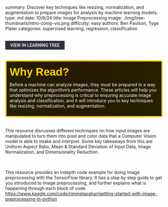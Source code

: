 summary: Discover key techniques like resizing, normalization, and augmentation to prepare images for analysis by machine learning models.
type: md
date: 10/6/24
title: Image Preprocessing
image: ./img/tree-thumbnails/intro-comp-vis.png
difficulty: easy
authors: Ben Paulson, Tyge Plater
categories: supervised learning, regression, classification

<br>
<a href='/learning-tree?node=59' style='
    background-color: #31313a;
    color: gainsboro;
    padding: 6px 16px;
    border: none
    border-radius: 4px;
    text-transform: uppercase;
    font-family: "Roboto", sans-serif;
    font-size: 1em;
    font-weight: bold;
    cursor: pointer;
    text-decoration: none;
    display: inline-block;'
>
  View in Learning Tree
</a>

<br>
<br>
<br>

<div style='
  position: relative;
  padding: 10px; 
  border-radius: 5px;
  background-color: rgba(0, 0, 0, 0.85); 
  border: 4px solid transparent;
  background-image: linear-gradient(90deg, rgba(0, 0, 0, 0.85), rgba(0, 0, 0, 0.85)), linear-gradient(90deg, gold, orange, gold);
  background-origin: border-box;
  background-clip: padding-box, border-box;
'>

<svg width='200' height='50' style='display: block; margin-bottom: 5px;'>
  <text x='0' y='35' font-size='35' font-family='Arial' font-weight='bold' fill='gold'>
    Why Read?
    <animate attributeName='fill' values='gold; orange; gold' dur='3s' repeatCount='indefinite' />
  </text>
</svg>

<p style='color: white; margin-top: 2px;'>Before a machine can analyze images, they must be prepared in a way that optimizes the algorithm’s performance. These articles will help you understand why preprocessing is critical to ensuring accurate image analysis and classification, and it will introduce you to key techniques like resizing, normalization, and augmentation.</p>

</div>

<br/>

<br/>
This resource discusses different techniques on how input images are manipulated to turn them into pixel and color data that a Computer Vision model is able to intake and interpret.  Some key takeaways from this are Uniform Aspect Ratio, Mean & Standard Deviation of Input Data, Image Normalization, and Dimensionality Reduction.
<br/>
<a href='https://becominghuman.ai/image-data-pre-processing-for-neural-networks-498289068258' style='color: white'>
https://becominghuman.ai/image-data-pre-processing-for-neural-networks-498289068258
</a>

This resource provides an indepth code example for doing image preprocessing with the TensorFlow library.  It has a step by step guide to get you introduced to image preprocessing, and further explains what is happening through each block of code.
<br/>
<a href='https://www.kaggle.com/code/rimmelasghar/getting-started-with-image-preprocessing-in-python' style='color: white'>
https://www.kaggle.com/code/rimmelasghar/getting-started-with-image-preprocessing-in-python
</a>
